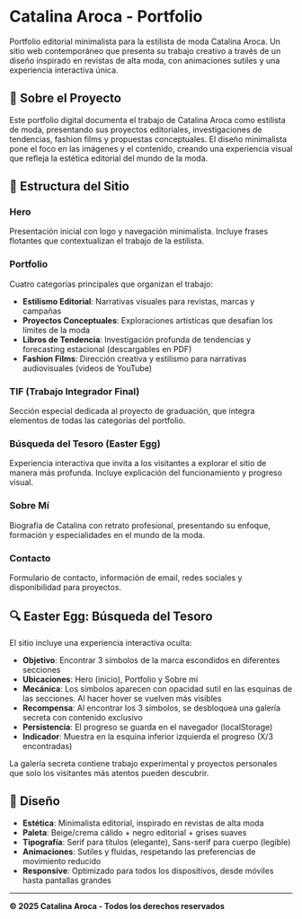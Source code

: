 # Catalina Aroca - Portfolio

Portfolio editorial minimalista para la estilista de moda Catalina Aroca. Un sitio web contemporáneo que presenta su trabajo creativo a través de un diseño inspirado en revistas de alta moda, con animaciones sutiles y una experiencia interactiva única.

## 📖 Sobre el Proyecto

Este portfolio digital documenta el trabajo de Catalina Aroca como estilista de moda, presentando sus proyectos editoriales, investigaciones de tendencias, fashion films y propuestas conceptuales. El diseño minimalista pone el foco en las imágenes y el contenido, creando una experiencia visual que refleja la estética editorial del mundo de la moda.

## 📂 Estructura del Sitio

### **Hero**
Presentación inicial con logo y navegación minimalista. Incluye frases flotantes que contextualizan el trabajo de la estilista.

### **Portfolio**
Cuatro categorías principales que organizan el trabajo:
- **Estilismo Editorial**: Narrativas visuales para revistas, marcas y campañas
- **Proyectos Conceptuales**: Exploraciones artísticas que desafían los límites de la moda
- **Libros de Tendencia**: Investigación profunda de tendencias y forecasting estacional (descargables en PDF)
- **Fashion Films**: Dirección creativa y estilismo para narrativas audiovisuales (videos de YouTube)

### **TIF (Trabajo Integrador Final)**
Sección especial dedicada al proyecto de graduación, que integra elementos de todas las categorías del portfolio.

### **Búsqueda del Tesoro (Easter Egg)**
Experiencia interactiva que invita a los visitantes a explorar el sitio de manera más profunda. Incluye explicación del funcionamiento y progreso visual.

### **Sobre Mí**
Biografía de Catalina con retrato profesional, presentando su enfoque, formación y especialidades en el mundo de la moda.

### **Contacto**
Formulario de contacto, información de email, redes sociales y disponibilidad para proyectos.

## 🔍 Easter Egg: Búsqueda del Tesoro

El sitio incluye una experiencia interactiva oculta:

- **Objetivo**: Encontrar 3 símbolos de la marca escondidos en diferentes secciones
- **Ubicaciones**: Hero (inicio), Portfolio y Sobre mí
- **Mecánica**: Los símbolos aparecen con opacidad sutil en las esquinas de las secciones. Al hacer hover se vuelven más visibles
- **Recompensa**: Al encontrar los 3 símbolos, se desbloquea una galería secreta con contenido exclusivo
- **Persistencia**: El progreso se guarda en el navegador (localStorage)
- **Indicador**: Muestra en la esquina inferior izquierda el progreso (X/3 encontradas)

La galería secreta contiene trabajo experimental y proyectos personales que solo los visitantes más atentos pueden descubrir.

## 🎨 Diseño

- **Estética**: Minimalista editorial, inspirado en revistas de alta moda
- **Paleta**: Beige/crema cálido + negro editorial + grises suaves
- **Tipografía**: Serif para títulos (elegante), Sans-serif para cuerpo (legible)
- **Animaciones**: Sutiles y fluidas, respetando las preferencias de movimiento reducido
- **Responsive**: Optimizado para todos los dispositivos, desde móviles hasta pantallas grandes

---

**© 2025 Catalina Aroca - Todos los derechos reservados**
